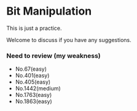 # Bit Manipulation

This is just a practice. 

Welcome to discuss if you have any suggestions. 

### Need to review (my weakness)
- No.67(easy)
- No.401(easy)
- No.405(easy)
- No.1442(medium)
- No.1763(easy)
- No.1863(easy)
